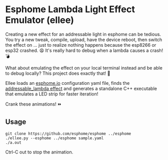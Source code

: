 # Esphome Lambda Light Effect Emulator (ellee)

Creating a new effect for an addressable light in esphome can be tedious. You
try a new tweak, compile, upload, have the device reboot, then switch the effect
on ... just to realize nothing happens because the esp8266 or esp32 crashed. 😩
It's really hard to debug when a lambda causes a crash! 💣

What about emulating the effect on your local terminal instead and be able to
debug locally? This project does exactly that! 🎉

Ellee loads an [esphome.io](https://esphome.io) configuration yaml file, finds
the [addressable_lambda effect](https://esphome.io/components/light/index.html#addressable-lambda-effect)
and generates a standalone C++ executable that emulates a LED strip for faster
iteration!

Crank these animations! ⏩

## Usage

```
git clone https://github.com/esphome/esphome ../esphome
./ellee.py --esphome ../esphome sample.yaml
./a.out
```

Ctrl-C out to stop the animation.

